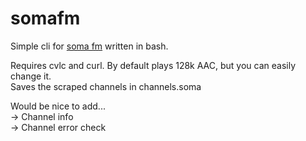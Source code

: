 # somafm
Simple cli for <a href="http://http://somafm.com/">soma fm</a> written in bash.

Requires cvlc and curl.
By default plays 128k AAC, but you can easily change it. 
<br>Saves the scraped channels in channels.soma
 
Would be nice to add...
<br> -> Channel info
<br> -> Channel error check
